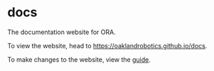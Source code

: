 # docs

The documentation website for ORA.

To view the website, head to https://oaklandrobotics.github.io/docs.

To make changes to the website, view the [guide](https://oaklandrobotics.github.io/docs/guide).